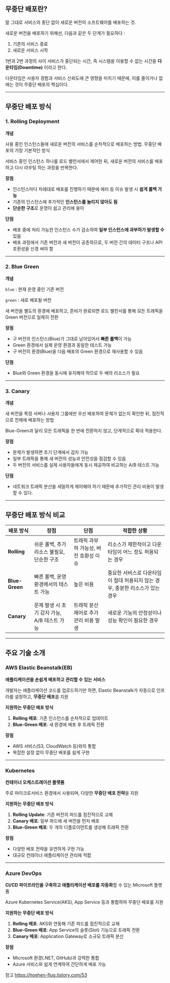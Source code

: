 ## 무중단 배포란?

말 그대로 서비스의 중단 없이 새로운 버전의 소프트웨어를 배포하는 것.

새로운 버전을 배포하기 위해선, 다음과 같은 두 단계가 필요하다 :

1. 기존의 서비스 종료
2. 새로운 서비스 시작

1번과 2번 과정의 사이 서비스가 중단되는 시간, 즉 시스템을 이용할 수 없는 시간을 **다운타임(Downtime)** 이라고 한다. 

다운타임은 사용자 경험과 서비스 신뢰도에 큰 영향을 미치기 때문에, 이를 줄이거나 없애는 것이 무중단 배포의 핵심이다.

---

## 무중단 배포 방식

### 1. Rolling Deployment

**개념**

사용 중인 인스턴스들에 새로운 버전의 서비스를 순차적으로 배포하는 방법. 무중단 배포의 가장 기본적인 방식

서비스 중인 인스턴스 하나를 로드 밸런서에서 제어한 뒤, 새로운 버전의 서비스를 배포하고 다시 라우팅 하는 과정을 반복한다.

**장점**

- 인스턴스마다 차례대로 배포를 진행하기 때문에 에러 등 이슈 발생 시 **쉽게 롤백 가능**
- 기존의 인스턴스에 추가적인 **인스턴스를 늘리지 않아도 됨**
- **단순한 구조**로 운영이 쉽고 관리에 용이

**단점**

- 배포 중에 처리 가능한 인스턴스 수가 감소하여 **일부 인스턴스에 과부하가 발생할 수** 있음
- 배포 과정에서 기존 버전과 새 버전이 공존하므로, 두 버전 간의 데이터 구조나 API 호환성을 신경 써야 함

---

### 2. Blue Green

**개념**

`blue` : 현재 운영 중인 기존 버전

`green` : 새로 배포될 버전

새 버전을 별도의 환경에 배포하고, 준비가 완료되면 로드 밸런서를 통해 모든 트래픽을 Green 버전으로 일제히 전환

**장점**

- 구 버전의 인스턴스(Blue)가 그대로 남아있어서 **빠른 롤백**이 가능
- Green 환경에서 실제 운영 환경과 동일한 테스트 가능
- 구 버전의 환경(Blue)을 다음 배포의 Green 환경으로 재사용할 수 있음

**단점**

- Blue와 Green 환경을 동시에 유지해야 하므로 두 배의 리소스가 필요

---

### 3. Canary

**개념**

새 버전을 특정 서버나 사용자 그룹에만 우선 배포하여 문제가 없는지 확인한 뒤, 점진적으로 전체에 배포하는 방법

Blue-Green과 달리 모든 트래픽을 한 번에 전환하지 않고, 단계적으로 확대 적용한다.

**장점**

- 문제가 발생하면 초기 단계에서 감지 가능
- 일부 트래픽을 통해 새 버전의 성능과 안전성을 점검할 수 있음
- 두 버전의 서비스를 실제 사용자들에게 동시 제공하여 비교하는 A/B 테스트 가능

**단점**

- 네트워크 트래픽 분산을 세밀하게 제어해야 하기 때문에 추가적인 관리 비용이 발생할 수 있다.

---

## 무중단 배포 방식 비교

| 배포 방식 | 장점 | 단점 | 적합한 상황 |
| --- | --- | --- | --- |
| **Rolling** | 쉬운 롤백, 추가 리소스 불필요, 단순한 구조 | 트래픽 과부하 가능성, 버전 호환성 이슈 | 리소스가 제한적이고 다운타임이 어느 정도 허용되는 경우 |
| **Blue-Green** | 빠른 롤백, 운영 환경에서의 테스트 가능 | 높은 비용 | 중요한 서비스로 다운타임이 절대 허용되지 않는 경우, 충분한 리소스가 있는 경우 |
| **Canary** | 문제 발생 시 초기 감지 가능, A/B 테스트 가능 | 트래픽 분산 제어로 추가 관리 비용 발생 | 새로운 기능의 안정성이나 성능 확인이 필요한 경우 |

---

## 주요 기술 소개

### AWS Elastic Beanstalk(EB)

**애플리케이션을 손쉽게 배포하고 관리할 수 있는 서비스**

개발자는 애플리케이션 코드를 업로드하기만 하면, Elastic Beanstalk가 자동으로 인프라를 설정하고, **무중단 배포**를 지원

**지원하는 무중단 배포 방식**

1. **Rolling 배포**: 기존 인스턴스를 순차적으로 업데이트
2. **Blue-Green 배포**: 새 환경에 배포 후 트래픽 전환

**장점**

- AWS 서비스(S3, CloudWatch 등)와의 통합
- 복잡한 설정 없이 무중단 배포를 쉽게 구현

---

### Kubernetes

**컨테이너 오케스트레이션 플랫폼**

주로 마이크로서비스 환경에서 사용되며, 다양한 **무중단 배포 전략**을 지원

**지원하는 무중단 배포 방식**

1. **Rolling Update**: 기존 버전의 파드를 점진적으로 교체
2. **Canary 배포**: 일부 파드에 새 버전을 먼저 배포
3. **Blue-Green 배포**: 두 개의 디플로이먼트를 생성해 트래픽 전환

**장점**

- 다양한 배포 전략을 유연하게 구현 가능
- 대규모 컨테이너 애플리케이션 관리에 적합

---

### Azure DevOps

**CI/CD 파이프라인을 구축하고 애플리케이션 배포를 자동화**할 수 있는 Microsoft 플랫폼

Azure Kubernetes Service(AKS), App Service 등과 통합하여 무중단 배포를 지원

**지원하는 무중단 배포 방식**

1. **Rolling 배포**: AKS와 연동해 기존 파드를 점진적으로 교체
2. **Blue-Green 배포**: App Service의 슬롯(Slot) 기능으로 트래픽 전환
3. **Canary 배포**: Application Gateway로 소규모 트래픽 분산

**장점**

- Microsoft 환경(.NET, GitHub)과 강력한 통합
- Azure 서비스와 쉽게 연계하여 간단하게 배포 가능




참고
https://hoehen-flug.tistory.com/53
